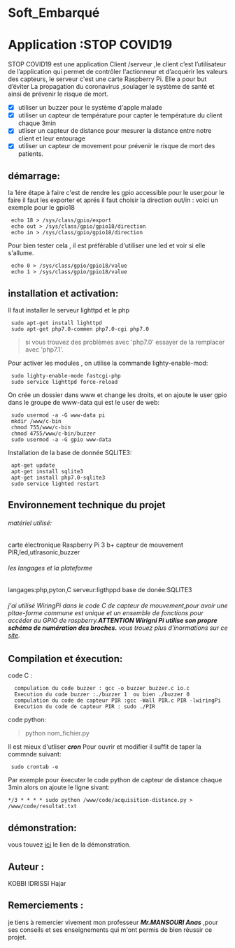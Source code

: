 # Soft_Embarqué

# Application :STOP COVID19
STOP COVID19 est une application Client /serveur ,le client c’est l’utilisateur de l’application qui permet de contrôler l‘actionneur  et d’acquérir les valeurs des capteurs, le serveur c'est une carte Raspberry Pi.
Elle a pour but d’éviter La propagation du coronavirus ,soulager le système de santé et ainsi de prévenir le risque de mort.
- [x] utiliser un buzzer pour le système d'apple malade
- [x] utiliser un capteur de température pour capter le température du client chaque 3min
- [x] utliser un capteur de distance pour mesurer la distance entre notre client et leur entourage
- [x] utiliser un capteur de movement pour prévenir le risque de mort des patients.

## démarrage:
la 1ére étape à faire c'est de rendre les gpio accessible pour le user,pour le faire il faut les exporter et aprés il faut choisir la direction out/in :
voici un exemple pour le gpio18
```
 echo 18 > /sys/class/gpio/export
 echo out > /sys/class/gpio/gpio18/direction
 echo in > /sys/class/gpio/gpio18/direction
```
Pour bien tester cela , il est préférable d'utiliser une led et voir si elle s'allume. 
```
 echo 0 > /sys/class/gpio/gpio18/value 
 echo 1 > /sys/class/gpio/gpio18/value 
```

## installation et activation:
Il faut installer le serveur lighttpd et le php
```
 sudo apt-get install lighttpd
 sudo apt-get php7.0-commen php7.0-cgi php7.0
```
 > si vous trouvez des problèmes avec 'php7.0' essayer de la remplacer avec 'php7.1'.

Pour activer les modules , on utilise la commande lighty-enable-mod:
```
 sudo lighty-enable-mode fastcgi-php
 sudo service lighttpd force-reload
```
On crée un dossier dans www et change les droits, et on ajoute le user gpio dans le groupe de www-data qui est le user de web:
```
 sudo usermod -a -G www-data pi
 mkdir /www/c-bin
 chmod 755/www/c-bin
 chmod 4755/www/c-bin/buzzer
 sudo usermod -a -G gpio www-data
```
Installation de la base de donnée SQLITE3:
```
 apt-get update
 apt-get install sqlite3
 apt-get install php7.0-sqlite3
 sudo service lighted restart
```

## Environnement technique du projet
###### matériel utilisé:
 carte électronique Raspberry Pi 3 b+
 capteur de mouvement PIR,led,utlrasonic,buzzer
###### les langages et la plateforme
 langages:php,pyton,C
 serveur:ligthppd
 base de donée:SQLITE3
 ###### j'ai utilisé WiringPi dans le code C de capteur de mouvement,pour avoir une pltae-forme commune est unique et un ensemble de fonctions pour accéder au GPIO de raspberry.***ATTENTION Wirigni Pi utilise son propre schéma de numération des broches.*** vous trouez plus d'inormations sur ce [site](https://fr.pinout.xyz/pinout/wiringpi).

## Compilation et éxecution:
code C :
```
  compulation du code buzzer : gcc -o buzzer buzzer.c io.c
  Execution du code buzzer :./buzzer 1  ou bien ./buzzer 0
  compulation du code de capteur PIR :gcc -Wall PIR.c PIR -lwiringPi
  Execution du code de capteur PIR : sudo ./PIR
 ```
code python:
 > python nom_fichier.py

Il est mieux d'utliser ***cron***
Pour ouvrir et modifier il suffit de taper la commnde suivant:
```
 sudo crontab -e
```
Par exemple pour éxecuter le code python de capteur de distance chaque 3min alors on ajoute le ligne sivant:
```
*/3 * * * * sudo python /www/code/acquisition-distance.py > /www/code/resultat.txt
```

## démonstration:
vous touvez [ici](https://youtu.be/i8v8KHEQkQ0) le lien de la démonstration.


## Auteur :
KOBBI IDRISSI Hajar

## Remerciements :
je tiens à remercier vivement mon professeur ***Mr.MANSOURI Anas*** ,pour ses conseils et ses enseignements qui m'ont permis de bien réussir ce projet.
